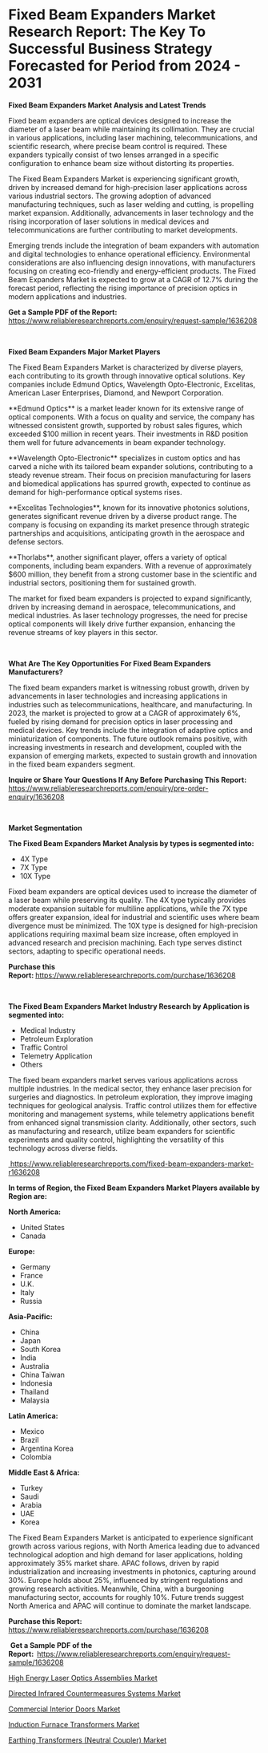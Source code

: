 <p><h1>Fixed Beam Expanders Market Research Report: The Key To Successful Business Strategy Forecasted for Period from 2024 - 2031</h1></p><p><strong>Fixed Beam Expanders Market Analysis and Latest Trends</strong></p>
<p><p>Fixed beam expanders are optical devices designed to increase the diameter of a laser beam while maintaining its collimation. They are crucial in various applications, including laser machining, telecommunications, and scientific research, where precise beam control is required. These expanders typically consist of two lenses arranged in a specific configuration to enhance beam size without distorting its properties.</p><p>The Fixed Beam Expanders Market is experiencing significant growth, driven by increased demand for high-precision laser applications across various industrial sectors. The growing adoption of advanced manufacturing techniques, such as laser welding and cutting, is propelling market expansion. Additionally, advancements in laser technology and the rising incorporation of laser solutions in medical devices and telecommunications are further contributing to market developments.</p><p>Emerging trends include the integration of beam expanders with automation and digital technologies to enhance operational efficiency. Environmental considerations are also influencing design innovations, with manufacturers focusing on creating eco-friendly and energy-efficient products. The Fixed Beam Expanders Market is expected to grow at a CAGR of 12.7% during the forecast period, reflecting the rising importance of precision optics in modern applications and industries.</p></p>
<p><strong>Get a Sample PDF of the Report:&nbsp;</strong> <a href="https://www.reliableresearchreports.com/enquiry/request-sample/1636208">https://www.reliableresearchreports.com/enquiry/request-sample/1636208</a></p>
<p>&nbsp;</p>
<p><strong>Fixed Beam Expanders Major Market Players</strong></p>
<p><p>The Fixed Beam Expanders Market is characterized by diverse players, each contributing to its growth through innovative optical solutions. Key companies include Edmund Optics, Wavelength Opto-Electronic, Excelitas, American Laser Enterprises, Diamond, and Newport Corporation.</p><p>**Edmund Optics** is a market leader known for its extensive range of optical components. With a focus on quality and service, the company has witnessed consistent growth, supported by robust sales figures, which exceeded $100 million in recent years. Their investments in R&D position them well for future advancements in beam expander technology.</p><p>**Wavelength Opto-Electronic** specializes in custom optics and has carved a niche with its tailored beam expander solutions, contributing to a steady revenue stream. Their focus on precision manufacturing for lasers and biomedical applications has spurred growth, expected to continue as demand for high-performance optical systems rises.</p><p>**Excelitas Technologies**, known for its innovative photonics solutions, generates significant revenue driven by a diverse product range. The company is focusing on expanding its market presence through strategic partnerships and acquisitions, anticipating growth in the aerospace and defense sectors.</p><p>**Thorlabs**, another significant player, offers a variety of optical components, including beam expanders. With a revenue of approximately $600 million, they benefit from a strong customer base in the scientific and industrial sectors, positioning them for sustained growth.</p><p>The market for fixed beam expanders is projected to expand significantly, driven by increasing demand in aerospace, telecommunications, and medical industries. As laser technology progresses, the need for precise optical components will likely drive further expansion, enhancing the revenue streams of key players in this sector.</p></p>
<p>&nbsp;</p>
<p><strong>What Are The Key Opportunities For Fixed Beam Expanders Manufacturers?</strong></p>
<p><p>The fixed beam expanders market is witnessing robust growth, driven by advancements in laser technologies and increasing applications in industries such as telecommunications, healthcare, and manufacturing. In 2023, the market is projected to grow at a CAGR of approximately 6%, fueled by rising demand for precision optics in laser processing and medical devices. Key trends include the integration of adaptive optics and miniaturization of components. The future outlook remains positive, with increasing investments in research and development, coupled with the expansion of emerging markets, expected to sustain growth and innovation in the fixed beam expanders segment.</p></p>
<p><strong>Inquire or Share Your Questions If Any Before Purchasing This Report:</strong> <a href="https://www.reliableresearchreports.com/enquiry/pre-order-enquiry/1636208">https://www.reliableresearchreports.com/enquiry/pre-order-enquiry/1636208</a></p>
<p>&nbsp;</p>
<p><strong>Market Segmentation</strong></p>
<p><strong>The Fixed Beam Expanders Market Analysis by types is segmented into:</strong></p>
<p><ul><li>4X Type</li><li>7X Type</li><li>10X Type</li></ul></p>
<p><p>Fixed beam expanders are optical devices used to increase the diameter of a laser beam while preserving its quality. The 4X type typically provides moderate expansion suitable for multiline applications, while the 7X type offers greater expansion, ideal for industrial and scientific uses where beam divergence must be minimized. The 10X type is designed for high-precision applications requiring maximal beam size increase, often employed in advanced research and precision machining. Each type serves distinct sectors, adapting to specific operational needs.</p></p>
<p><strong>Purchase this Report:&nbsp;</strong><a href="https://www.reliableresearchreports.com/purchase/1636208">https://www.reliableresearchreports.com/purchase/1636208</a></p>
<p>&nbsp;</p>
<p><strong>The Fixed Beam Expanders Market Industry Research by Application is segmented into:</strong></p>
<p><ul><li>Medical Industry</li><li>Petroleum Exploration</li><li>Traffic Control</li><li>Telemetry Application</li><li>Others</li></ul></p>
<p><p>The fixed beam expanders market serves various applications across multiple industries. In the medical sector, they enhance laser precision for surgeries and diagnostics. In petroleum exploration, they improve imaging techniques for geological analysis. Traffic control utilizes them for effective monitoring and management systems, while telemetry applications benefit from enhanced signal transmission clarity. Additionally, other sectors, such as manufacturing and research, utilize beam expanders for scientific experiments and quality control, highlighting the versatility of this technology across diverse fields.</p></p>
<p><a href="https://www.reliableresearchreports.com/fixed-beam-expanders-market-r1636208">&nbsp;https://www.reliableresearchreports.com/fixed-beam-expanders-market-r1636208</a></p>
<p><strong>In terms of Region, the Fixed Beam Expanders Market Players available by Region are:</strong></p>
<p>
    <p> <strong> North America: </strong>
        <ul>
            <li>United States</li>
            <li>Canada</li>
        </ul>
        </p> 
    <p> <strong> Europe: </strong>
        <ul>
            <li>Germany</li>
            <li>France</li>
            <li>U.K.</li>
            <li>Italy</li>
            <li>Russia</li>
        </ul>
        </p> 
    <p> <strong> Asia-Pacific: </strong>
        <ul>
            <li>China</li>
            <li>Japan</li>
            <li>South Korea</li>
            <li>India</li>
            <li>Australia</li>
            <li>China Taiwan</li>
            <li>Indonesia</li>
            <li>Thailand</li>
            <li>Malaysia</li>
        </ul>
        </p> 
    <p> <strong> Latin America: </strong>
        <ul>
            <li>Mexico</li>
            <li>Brazil</li>
            <li>Argentina Korea</li>
            <li>Colombia</li>
        </ul>
        </p> 
    <p> <strong> Middle East & Africa: </strong>
        <ul>
            <li>Turkey</li>
            <li>Saudi</li>
            <li>Arabia</li>
            <li>UAE</li>
            <li>Korea</li>
        </ul>
    </p>
    </p>
<p><p>The Fixed Beam Expanders Market is anticipated to experience significant growth across various regions, with North America leading due to advanced technological adoption and high demand for laser applications, holding approximately 35% market share. APAC follows, driven by rapid industrialization and increasing investments in photonics, capturing around 30%. Europe holds about 25%, influenced by stringent regulations and growing research activities. Meanwhile, China, with a burgeoning manufacturing sector, accounts for roughly 10%. Future trends suggest North America and APAC will continue to dominate the market landscape.</p></p>
<p><strong>Purchase this Report: </strong><a href="https://www.reliableresearchreports.com/purchase/1636208">https://www.reliableresearchreports.com/purchase/1636208</a></p>
<p>&nbsp;<strong>Get a Sample PDF of the Report:&nbsp;&nbsp;</strong><a href="https://www.reliableresearchreports.com/enquiry/request-sample/1636208">https://www.reliableresearchreports.com/enquiry/request-sample/1636208</a></p>
<p><strong></strong></p>
<p><p><a href="https://github.com/LacThu1/Market-Research-Report-List-1/blob/main/high-energy-laser-optics-assemblies-market.md">High Energy Laser Optics Assemblies Market</a></p><p><a href="https://github.com/DianaWilson796/Market-Research-Report-List-1/blob/main/directed-infrared-countermeasures-systems-market.md">Directed Infrared Countermeasures Systems Market</a></p><p><a href="https://issuu.com/reportprime-2/docs/commercial-interior-doors-market-si_34c03450ea48d6">Commercial Interior Doors Market</a></p><p><a href="https://medium.com/@xwkczgrt59/deep-dive-into-the-induction-furnace-transformers-market-itstrends-market-segmentation-and-3ce0fc376951?postPublishedType=repub">Induction Furnace Transformers Market</a></p><p><a href="https://medium.com/@xwkczgrt59/earthing-transformers-neutral-coupler-industry-analysis-report-its-market-size-share-trends-by-d047eee5fab3">Earthing Transformers (Neutral Coupler) Market</a></p></p>